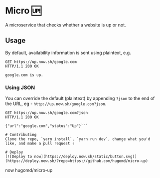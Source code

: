 # Micro 🆙
A microservice that checks whether a website is up or not.

## Usage
By default, availability information is sent using plaintext, e.g.

```
GET https://up.now.sh/google.com
HTTP/1.1 200 OK

google.com is up.
```

### Using JSON

You can override the default (plaintext) by appending `?json` to the end of the URL, eg - `http://up.now.sh/google.com?json`.

```
GET https://up.now.sh/google.com?json
HTTP/1.1 200 OK

{"url":"google.com","status":"Up"}```

# Contributing
Clone the repo, `yarn install`, `yarn run dev`, change what you'd like, and make a pull request ✌️

# Deploy
[![Deploy to now](https://deploy.now.sh/static/button.svg)](https://deploy.now.sh/?repo=https://github.com/hugomd/micro-up)

```
now hugomd/micro-up
```

